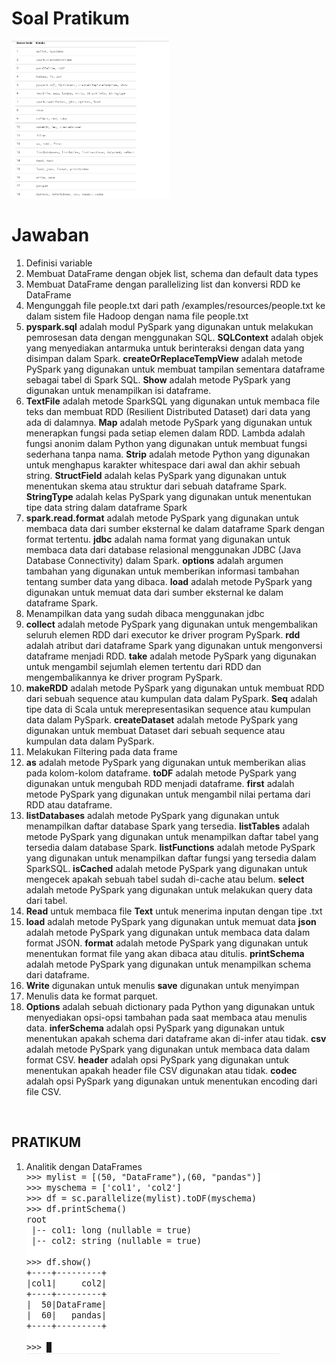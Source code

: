 <h1>Soal Pratikum</h1>
<img src="soal.PNG" width="50%">
<h1>Jawaban</h1>
<ol>
  <li>Definisi variable</li>
  <li>Membuat DataFrame dengan objek list, schema dan default data types</li>
  <li>Membuat DataFrame dengan parallelizing list dan konversi RDD ke DataFrame</li>
  <li>Mengunggah file people.txt dari path /examples/resources/people.txt ke dalam sistem file Hadoop dengan nama file people.txt</li>
  <li><b>pyspark.sql</b> adalah modul PySpark yang digunakan untuk melakukan pemrosesan data dengan menggunakan SQL. <b>SQLContext</b> adalah objek yang menyediakan antarmuka untuk berinteraksi dengan data yang disimpan dalam Spark. <b>createOrReplaceTempView</b> adalah metode PySpark yang digunakan untuk membuat tampilan sementara dataframe sebagai tabel di Spark SQL. <b>Show</b> adalah metode PySpark yang digunakan untuk menampilkan isi dataframe.</li>
  <li><b>TextFile</b> adalah metode SparkSQL yang digunakan untuk membaca file teks dan membuat RDD (Resilient Distributed Dataset) dari data yang ada di dalamnya. <b>Map</b> adalah metode PySpark yang digunakan untuk menerapkan fungsi pada setiap elemen dalam RDD. Lambda adalah fungsi anonim dalam Python yang digunakan untuk membuat fungsi sederhana tanpa nama. <b>Strip</b> adalah metode Python yang digunakan untuk menghapus karakter whitespace dari awal dan akhir sebuah string. <b>StructField</b> adalah kelas PySpark yang digunakan untuk menentukan skema atau struktur dari sebuah dataframe Spark. <b>StringType</b> adalah kelas PySpark yang digunakan untuk menentukan tipe data string dalam dataframe Spark</li>
  <li><b>spark.read.format</b> adalah metode PySpark yang digunakan untuk membaca data dari sumber eksternal ke dalam dataframe Spark dengan format tertentu. <b>jdbc</b> adalah nama format yang digunakan untuk membaca data dari database relasional menggunakan JDBC (Java Database Connectivity) dalam Spark. <b>options</b> adalah argumen tambahan yang digunakan untuk memberikan informasi tambahan tentang sumber data yang dibaca. <b>load</b> adalah metode PySpark yang digunakan untuk memuat data dari sumber eksternal ke dalam dataframe Spark.</li>
  <li>Menampilkan data yang sudah dibaca menggunakan jdbc</li>
  <li><b>collect</b> adalah metode PySpark yang digunakan untuk mengembalikan seluruh elemen RDD dari executor ke driver program PySpark. <b>rdd</b> adalah atribut dari dataframe Spark yang digunakan untuk mengonversi dataframe menjadi RDD. <b>take</b> adalah metode PySpark yang digunakan untuk mengambil sejumlah elemen tertentu dari RDD dan mengembalikannya ke driver program PySpark. </li>
  <li><b>makeRDD</b> adalah metode PySpark yang digunakan untuk membuat RDD dari sebuah sequence atau kumpulan data dalam PySpark. <b>Seq</b> adalah tipe data di Scala untuk merepresentasikan sequence atau kumpulan data dalam PySpark. <b>createDataset</b> adalah metode PySpark yang digunakan untuk membuat Dataset dari sebuah sequence atau kumpulan data dalam PySpark. </li>
  <li>Melakukan Filtering pada data frame</li>
  <li><b>as</b> adalah metode PySpark yang digunakan untuk memberikan alias pada kolom-kolom dataframe. <b>toDF</b> adalah metode PySpark yang digunakan untuk mengubah RDD menjadi dataframe. <b>first</b> adalah metode PySpark yang digunakan untuk mengambil nilai pertama dari RDD atau dataframe. </li>
  <li><b>listDatabases</b> adalah metode PySpark yang digunakan untuk menampilkan daftar database Spark yang tersedia. <b>listTables</b> adalah metode PySpark yang digunakan untuk menampilkan daftar tabel yang tersedia dalam database Spark. <b>listFunctions</b> adalah metode PySpark yang digunakan untuk menampilkan daftar fungsi yang tersedia dalam SparkSQL. <b>isCached</b> adalah metode PySpark yang digunakan untuk mengecek apakah sebuah tabel sudah di-cache atau belum. <b>select</b> adalah metode PySpark yang digunakan untuk melakukan query data dari tabel. </li>
  <li><b>Read</b> untuk membaca file <b>Text</b> untuk menerima inputan dengan tipe .txt</li>
  <li><b>load</b> adalah metode PySpark yang digunakan untuk memuat data <b>json</b> adalah metode PySpark yang digunakan untuk membaca data dalam format JSON. <b>format</b> adalah metode PySpark yang digunakan untuk menentukan format file yang akan dibaca atau ditulis. <b>printSchema</b> adalah metode PySpark yang digunakan untuk menampilkan schema dari dataframe. </li>
  <li><b>Write</b> digunakan untuk menulis <b>save</b> digunakan untuk menyimpan</li>
  <li>Menulis data ke format parquet.</li>
  <li><b>Options</b> adalah sebuah dictionary pada Python yang digunakan untuk menyediakan opsi-opsi tambahan pada saat membaca atau menulis data. <b>inferSchema</b> adalah opsi PySpark yang digunakan untuk menentukan apakah schema dari dataframe akan di-infer atau tidak. <b>csv</b> adalah metode PySpark yang digunakan untuk membaca data dalam format CSV. <b>header</b> adalah opsi PySpark yang digunakan untuk menentukan apakah header file CSV digunakan atau tidak. <b>codec</b> adalah opsi PySpark yang digunakan untuk menentukan encoding dari file CSV. </li>
</ol>
<br>
<h2>PRATIKUM</h2>
<ol>
  <li>Analitik dengan DataFrames</li>
  <img src="Analitik dengan DataFrames/Method 1.PNG">
</ol>
